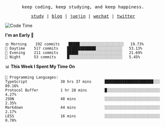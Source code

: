 <p align="center">
  <samp>
    <span>keep coding, keep studying, and keep happiness.</span>
  </samp>
</p>

<p align="center">
  <samp>
    <a href="https://github.com/ouduidui/fe-study">study</a> |
    <a href="https://deweyou.me">blog</a>  |
    <a href="https://juejin.cn/user/4309700183594366">juejin</a> |
    <a href="https://user-images.githubusercontent.com/54696834/165071004-6509e3f2-90c3-448c-9d92-3da42b0c2021.jpeg">wechat</a> |
    <a href="https://twitter.com/ouduidui">twitter</a>
  </samp>
</p>

<!--START_SECTION:waka-->
![Code Time](http://img.shields.io/badge/Code%20Time-0%20secs-blue)

**I'm an Early 🐤** 

```text
🌞 Morning    192 commits    █████░░░░░░░░░░░░░░░░░░░░   19.73% 
🌆 Daytime    517 commits    █████████████░░░░░░░░░░░░   53.13% 
🌃 Evening    211 commits    █████░░░░░░░░░░░░░░░░░░░░   21.69% 
🌙 Night      53 commits     █░░░░░░░░░░░░░░░░░░░░░░░░   5.45%

```


📊 **This Week I Spent My Time On** 

```text
💬 Programming Languages: 
TypeScript               30 hrs 37 mins      ██████████████████████░░░   89.16% 
Protocol Buffer          1 hr 28 mins        █░░░░░░░░░░░░░░░░░░░░░░░░   4.27% 
JSON                     48 mins             ░░░░░░░░░░░░░░░░░░░░░░░░░   2.35% 
Markdown                 44 mins             ░░░░░░░░░░░░░░░░░░░░░░░░░   2.17% 
LESS                     16 mins             ░░░░░░░░░░░░░░░░░░░░░░░░░   0.78%

```


<!--END_SECTION:waka-->
